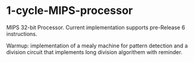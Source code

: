 # 1-cycle-MIPS-processor
MIPS 32-bit Processor.
Current implementation supports pre-Release 6 instructions.

Warmup: implementation of a mealy machine for pattern detection and a division circuit that implements long division algorithem with reminder.
